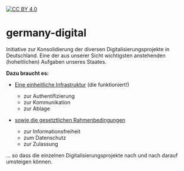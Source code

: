 [![CC BY 4.0][cc-by-shield]][cc-by]

# germany-digital

Initiative zur Konsolidierung der diversen Digitalisierungsprojekte in Deutschland.
Eine der aus unserer Sicht wichtigsten anstehenden (hoheitlichen) Aufgaben unseres 
Staates. 

**Dazu braucht es:**

- [Eine einheitliche Infrastruktur](https://github.com/germany-digital/gti) (die funktioniert!)
  - zur Authentifizierung
  - zur Kommunikation
  - zur Ablage
    
- [sowie die gesetztlichen Rahmenbedingungen](https://github.com/germany-digital/gdg) 
  - zur Informationsfreiheit
  - zum Datenschutz
  - zur Zulassung

... so dass die einzelnen Digitalisierungsprojekte nach und nach darauf umsteigen können. 

<!------------------------- external links ------------------------->

[cc-by]: http://creativecommons.org/licenses/by/4.0/
[cc-by-image]: https://i.creativecommons.org/l/by/4.0/88x31.png
[cc-by-shield]: https://img.shields.io/badge/License-CC%20BY%204.0-lightgrey.svg
